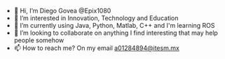 - 👋 Hi, I’m Diego Govea @Epix1080
- 👀 I’m interested in Innovation, Technology and Education
- 🌱 I’m currently using Java, Python, Matlab, C++ and I'm learning ROS
- 💞️ I’m looking to collaborate on anything I find interesting that may help people somehow
- 📫 How to reach me? On my email a01284894@itesm.mx

<!---
Epix1080/Epix1080 is a ✨ special ✨ repository because its `README.md` (this file) appears on your GitHub profile.
You can click the Preview link to take a look at your changes.
--->

